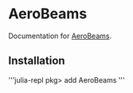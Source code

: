 # AeroBeams

Documentation for [AeroBeams](https://github.com/luizpancini/AeroBeams.jl).

## Installation

'''julia-repl
pkg> add AeroBeams
'''
